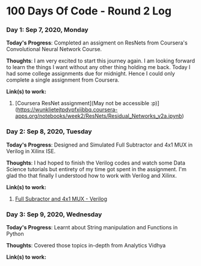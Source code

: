 # 100 Days Of Code - Round 2 Log

### Day 1: Sep 7, 2020, Monday

**Today's Progress**: Completed an assigment on ResNets from Coursera's Convolutional Neural Network Course.

**Thoughts**: I am very excited to start this journey again. I am looking forward to learn the things I want without any other thing holding me back. Today I had some college assignments due for midnight. Hence I could only complete a single assignment from Coursera. 

**Link(s) to work:** 
1. [Coursera ResNet assignment](May not be accessible :p)](https://wunklietejtpdvpfxijbbq.coursera-apps.org/notebooks/week2/ResNets/Residual_Networks_v2a.ipynb)

### Day 2: Sep 8, 2020, Tuesday

**Today's Progress**: Designed and Simulated Full Subtractor and 4x1 MUX in Verilog in Xilinx ISE. 

**Thoughts**: I had hoped to finish the Verilog codes and watch some Data Science tutorials but entirety of my time got spent in the assignment. I'm glad tho that finally I understood how to work with Verilog and Xilinx.

**Link(s) to work:** 
1. [Full Subractor and 4x1 MUX - Verilog](https://github.com/amlansahoo07/Verilog-FullSubtractor_and_4x1MUX)

### Day 3: Sep 9, 2020, Wednesday

**Today's Progress**: Learnt about String manipulation and Functions in Python 

**Thoughts**: Covered those topics in-depth from Analytics Vidhya

**Link(s) to work:** 
